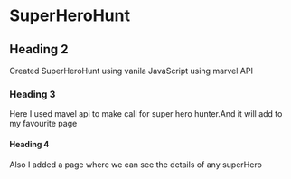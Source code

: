 # SuperHeroHunt
## Heading 2
  Created SuperHeroHunt using vanila JavaScript using marvel API
### Heading 3
  Here I used mavel api to make call for super hero hunter.And it will add to my favourite page
#### Heading 4
  Also I added a page where we can see the details of any superHero
